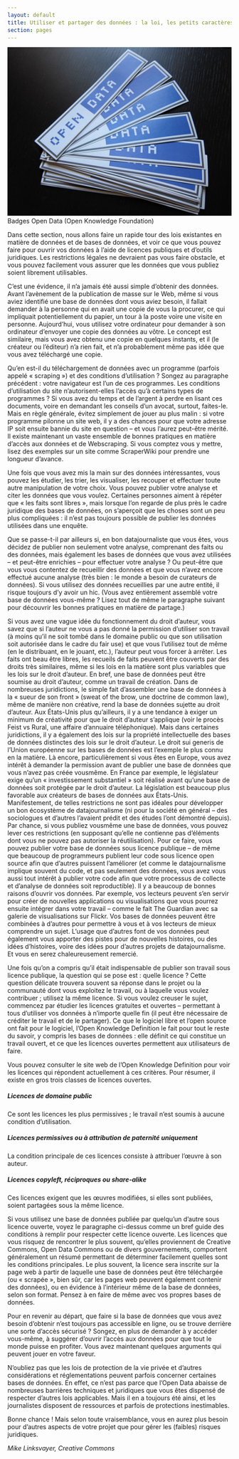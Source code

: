 ```yaml
---
layout: default
title: Utiliser et partager des données : la loi, les petits caractères et la réalité
section: pages
---
```


<div id="FIG0415" class="imageblock">
<div class="content">
<img alt="Badges Open Data" src="../figs/incoming/04-GG.jpg"></div>
<div class="title">Badges Open Data (Open Knowledge Foundation)</div>
</div>

Dans cette section, nous allons faire un rapide tour des lois existantes en matière de données et de bases de données, et voir ce que vous pouvez faire pour ouvrir vos données à l’aide de licences publiques et d’outils juridiques. Les restrictions légales ne devraient pas vous faire obstacle, et vous pouvez facilement vous assurer que les données que vous publiez soient librement utilisables.

C’est une évidence, il n’a jamais été aussi simple d’obtenir des données. Avant l’avènement de la publication de masse sur le Web, même si vous aviez identifié une base de données dont vous aviez besoin, il fallait demander à la personne qui en avait une copie de vous la procurer, ce qui impliquait potentiellement du papier, un tour à la poste voire une visite en personne. Aujourd’hui, vous utilisez votre ordinateur pour demander à son ordinateur d’envoyer une copie des données au vôtre. Le concept est similaire, mais vous avez obtenu une copie en quelques instants, et il (le créateur ou l’éditeur) n’a rien fait, et n’a probablement même pas idée que vous avez téléchargé une copie.

Qu’en est-il du téléchargement de données avec un programme (parfois appelé « scraping ») et des conditions d’utilisation ? Songez au paragraphe précédent : votre navigateur est l’un de ces programmes. Les conditions d’utilisation du site n’autorisent-elles l’accès qu’à certains types de programmes ? Si vous avez du temps et de l’argent à perdre en lisant ces documents, voire en demandant les conseils d’un avocat, surtout, faites-le. Mais en règle générale, évitez simplement de jouer au plus malin : si votre programme pilonne un site web, il y a des chances pour que votre adresse IP soit ensuite bannie du site en question – et vous l’aurez peut-être mérité. Il existe maintenant un vaste ensemble de bonnes pratiques en matière d’accès aux données et de Webscraping. Si vous comptez vous y mettre, lisez des exemples sur un site comme ScraperWiki pour prendre une longueur d’avance.

Une fois que vous avez mis la main sur des données intéressantes, vous pouvez les étudier, les trier, les visualiser, les recouper et effectuer toute autre manipulation de votre choix. Vous pouvez publier votre analyse et citer les données que vous voulez. Certaines personnes aiment à répéter que « les faits sont libres », mais lorsque l’on regarde de plus près le cadre juridique des bases de données, on s’aperçoit que les choses sont un peu plus compliquées : il n’est pas toujours possible de publier les données utilisées dans une enquête.

Que se passe-t-il par ailleurs si, en bon datajournaliste que vous êtes, vous décidez de publier non seulement votre analyse, comprenant des faits ou des données, mais également les bases de données que vous avez utilisées – et peut-être enrichies – pour effectuer votre analyse ? Ou peut-être que vous vous contentez de recueillir des données et que vous n’avez encore effectué aucune analyse (très bien : le monde a besoin de curateurs de données). Si vous utilisez des données recueillies par une autre entité, il risque toujours d’y avoir un hic. (Vous avez entièrement assemblé votre base de données vous-même ? Lisez tout de même le paragraphe suivant pour découvrir les bonnes pratiques en matière de partage.)

Si vous avez une vague idée du fonctionnement du droit d’auteur, vous savez que si l’auteur ne vous a pas donné la permission d’utiliser son travail (à moins qu’il ne soit tombé dans le domaine public ou que son utilisation soit autorisée dans le cadre du fair use) et que vous l’utilisez tout de même (en le distribuant, en le jouant, etc.), l’auteur peut vous forcer à arrêter. Les faits ont beau être libres, les recueils de faits peuvent être couverts par des droits très similaires, même si les lois en la matière sont plus variables que les lois sur le droit d’auteur. En bref, une base de données peut être soumise au droit d’auteur, comme un travail de création. Dans de nombreuses juridictions, le simple fait d’assembler une base de données à la « sueur de son front » (sweat of the brow, une doctrine de common law), même de manière non créative, rend la base de données sujette au droit d’auteur. Aux États-Unis plus qu’ailleurs, il y a une tendance à exiger un minimum de créativité pour que le droit d’auteur s’applique (voir le procès Feist vs Rural, une affaire d’annuaire téléphonique). Mais dans certaines juridictions, il y a également des lois sur la propriété intellectuelle des bases de données distinctes des lois sur le droit d’auteur. Le droit sui generis de l’Union européenne sur les bases de données est l’exemple le plus connu en la matière. Là encore, particulièrement si vous êtes en Europe, vous avez intérêt à demander la permission avant de publier une base de données que vous n’avez pas créée vousmême. En France par exemple, le législateur exige qu’un « investissement substantiel » soit réalisé avant qu’une base de données soit protégée par le droit d’auteur. La législation est beaucoup plus favorable aux créateurs de bases de données aux États-Unis. Manifestement, de telles restrictions ne sont pas idéales pour développer un bon écosystème de datajournalisme (ni pour la société en général – des sociologues et d’autres l’avaient prédit et des études l’ont démontré depuis). Par chance, si vous publiez vousmême une base de données, vous pouvez lever ces restrictions (en supposant qu’elle ne contienne pas d’éléments dont vous ne pouvez pas autoriser la réutilisation). Pour ce faire, vous pouvez publier votre base de données sous licence publique – de même que beaucoup de programmeurs publient leur code sous licence open source afin que d’autres puissent l’améliorer (et comme le datajournalisme implique souvent du code, et pas seulement des données, vous avez vous aussi tout intérêt à publier votre code afin que votre processus de collecte et d’analyse de données soit reproductible). Il y a beaucoup de bonnes raisons d’ouvrir vos données. Par exemple, vos lecteurs peuvent s’en servir pour créer de nouvelles applications ou visualisations que vous pourrez ensuite intégrer dans votre travail – comme le fait The Guardian avec sa galerie de visualisations sur Flickr. Vos bases de données peuvent être combinées à d’autres pour permettre à vous et à vos lecteurs de mieux comprendre un sujet. L’usage que d’autres font de vos données peut également vous apporter des pistes pour de nouvelles histoires, ou des idées d’histoires, voire des idées pour d’autres projets de datajournalisme. Et vous en serez chaleureusement remercié.

Une fois qu’on a compris qu’il était indispensable de publier son travail sous licence publique, la question qui se pose est : quelle licence ? Cette question délicate trouvera souvent sa réponse dans le projet ou la communauté dont vous exploitez le travail, ou à laquelle vous voulez contribuer ; utilisez la même licence. Si vous voulez creuser le sujet, commencez par étudier les licences gratuites et ouvertes – permettant à tous d’utiliser vos données à n’importe quelle fin (il peut être nécessaire de créditer le travail et de le partager). Ce que le logiciel libre et l’open source ont fait pour le logiciel, l’Open Knowledge Definition le fait pour tout le reste du savoir, y compris les bases de données : elle définit ce qui constitue un travail ouvert, et ce que les licences ouvertes permettent aux utilisateurs de faire.

Vous pouvez consulter le site web de l’Open Knowledge Definition pour voir les licences qui répondent actuellement à ces critères. Pour résumer, il existe en gros trois classes de licences ouvertes.

##### Licences de domaine public

Ce sont les licences les plus permissives ; le travail n’est soumis à aucune condition d’utilisation.

##### Licences permissives ou à attribution de paternité uniquement

La condition principale de ces licences consiste à attribuer l’œuvre à son auteur.

##### Licences copyleft, réciproques ou share-alike

Ces licences exigent que les œuvres modifiées, si elles sont publiées, soient partagées sous la même licence.

Si vous utilisez une base de données publiée par quelqu’un d’autre sous licence ouverte, voyez le paragraphe ci-dessus comme un bref guide des conditions à remplir pour respecter cette licence ouverte. Les licences que vous risquez de rencontrer le plus souvent, qu’elles proviennent de Creative Commons, Open Data Commons ou de divers gouvernements, comportent généralement un résumé permettant de déterminer facilement quelles sont les conditions principales. Le plus souvent, la licence sera inscrite sur la page web à partir de laquelle une base de données peut être téléchargée (ou « scrapée », bien sûr, car les pages web peuvent également contenir des données), ou en évidence à l’intérieur même de la base de données, selon son format. Pensez à en faire de même avec vos propres bases de données.

Pour en revenir au départ, que faire si la base de données que vous avez besoin d’obtenir n’est toujours pas accessible en ligne, ou se trouve derrière une sorte d’accès sécurisé ? Songez, en plus de demander à y accéder vous-même, à suggérer d’ouvrir l’accès aux données pour que tout le monde puisse en profiter. Vous avez maintenant quelques arguments qui peuvent jouer en votre faveur.

N’oubliez pas que les lois de protection de la vie privée et d’autres considérations et réglementations peuvent parfois concerner certaines bases de données. En effet, ce n’est pas parce que l’Open Data abaisse de nombreuses barrières techniques et juridiques que vous êtes dispensé de respecter d’autres lois applicables. Mais il en a toujours été ainsi, et les journalistes disposent de ressources et parfois de protections inestimables.

Bonne chance ! Mais selon toute vraisemblance, vous en aurez plus besoin pour d’autres aspects de votre projet que pour gérer les (faibles) risques juridiques.

_Mike Linksvayer, Creative Commons_